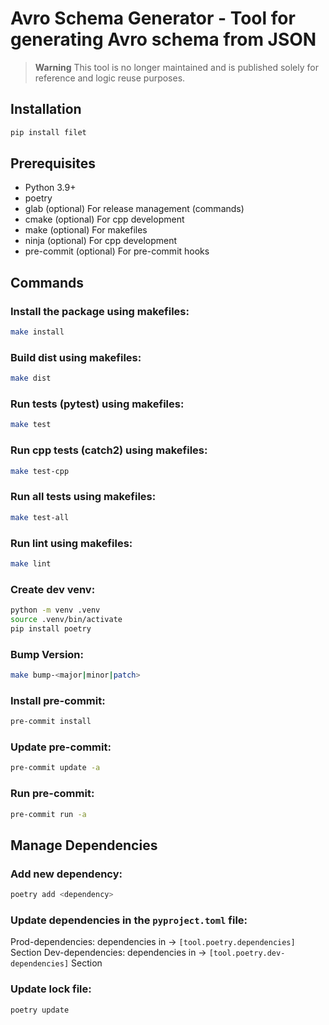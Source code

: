 # Avro Schema Generator - Tool for generating Avro schema from JSON

> **Warning**
> This tool is no longer maintained and is published solely for reference and logic reuse purposes.
## Installation

```bash
pip install filet
```

## Prerequisites

- Python 3.9+
- poetry
- glab (optional) For release management (commands)
- cmake (optional) For cpp development
- make (optional) For makefiles
- ninja (optional) For cpp development
- pre-commit (optional) For pre-commit hooks

## Commands

### Install the package using makefiles:

```bash
make install
```

### Build dist using makefiles:

```bash
make dist
```

### Run tests (pytest) using makefiles:

```bash
make test
```

### Run cpp tests (catch2) using makefiles:

```bash
make test-cpp
```

### Run all tests using makefiles:

```bash
make test-all
```

### Run lint using makefiles:

```bash
make lint
```

### Create dev venv:

```bash
python -m venv .venv
source .venv/bin/activate
pip install poetry
```

### Bump Version:

```bash
make bump-<major|minor|patch>
```

### Install pre-commit:

```bash
pre-commit install
```

### Update pre-commit:

```bash
pre-commit update -a
```

### Run pre-commit:

```bash
pre-commit run -a
```

## Manage Dependencies

### Add new dependency:

```bash
poetry add <dependency>
```

### Update dependencies in the `pyproject.toml` file:

Prod-dependencies: dependencies in -> `[tool.poetry.dependencies]` Section
Dev-dependencies: dependencies in -> `[tool.poetry.dev-dependencies]` Section

### Update lock file:

```bash
poetry update
```

